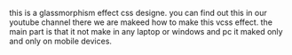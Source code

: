 this is a glassmorphism effect css designe. you can find out this in our youtube channel there we are makeed how to make this vcss effect. the main part is that it not make in any laptop or windows and pc it maked only and only on mobile devices.
